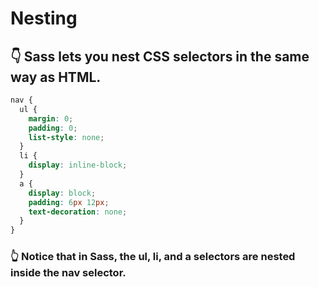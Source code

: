 # Nesting

## 👇 Sass lets you nest CSS selectors in the same way as HTML.

```scss
nav {
  ul {
    margin: 0;
    padding: 0;
    list-style: none;
  }
  li {
    display: inline-block;
  }
  a {
    display: block;
    padding: 6px 12px;
    text-decoration: none;
  }
}
```

### 👆 Notice that in Sass, the ul, li, and a selectors are nested inside the nav selector.
